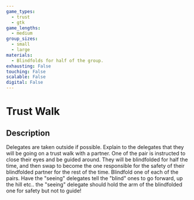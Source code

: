 ```yaml
---
game_types:
  - trust
  - gtk
game_lengths:
  - medium
group_sizes:
  - small
  - large
materials:
  - Blindfolds for half of the group.
exhausting: False
touching: False
scalable: False
digital: False
---
```

# Trust Walk

## Description
Delegates are taken outside if possible. Explain to the delegates that they will be going on a trust walk with a partner. One of the pair is instructed to close their eyes and be guided around. They will be blindfolded for half the time, and then swap to become the one responsible for the safety of their blindfolded partner for the rest of the time. Blindfold one of each of the pairs. Have the \"seeing\" delegates tell the \"blind\" ones to go forward, up the hill etc.. the \"seeing\" delegate should hold the arm of the blindfolded one for safety but not to guide!
